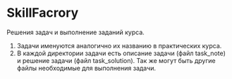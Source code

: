 # SkillFacrory
Решения задач и выполнение заданий курса.

1. Задачи именуются аналогично их названию в практических курса.
2. В каждой директории задачи есть описание задачи (файл task_note) и решение задачи (файл task_solution). Так же могут быть другие файлы необходимые для выполнения задачи.

<!--
Ещё не все задачи с курса успел причесать. Не хватает главы "Мониторинг, журналирование и observability", главы "Микросервисная архитектура, Kubernetes" и дипломного проекта. Это всё раскидано по моим репозиториям.
-->